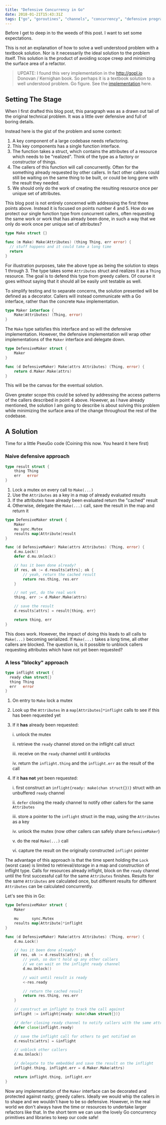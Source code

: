 ```yaml
---
title: "Defensive Concurrency in Go"
date: 2018-01-21T15:43:31Z
tags: ["go", "goroutines", "channels", "concurrency", "defensive programming"]
---
```


Before I get to deep in to the weeds of this post. I want to set some expectations.

This is not an explanation of how to solve a well understood problem with a textbook solution. Nor is it necessarily the ideal solution to the problem itself.
This solution is the product of avoiding scope creep and minimizing the surface area of a refactor.

> UPDATE: I found this very implementation in the http://gopl.io Donovan / Kernighan book. So perhaps it is a textbook solution to a well understood problem. Go figure. See the [implementation](https://github.com/adonovan/gopl.io/blob/master/ch9/memo4/memo.go) here.

## Setting The Stage

When I first drafted this blog post, this paragraph was as a drawn out tail of the original technical problem. It was a little over defensive and full of boring details. 

Instead here is the gist of the problem and some context:

1. A key component of a large codebase needs refactoring.
2. This key components has a single function interface.
3. The function takes a struct, which contains the attributes of a resource which needs to be "realized". Think of the type as a factory or constructor of things.
4. The callers of this function will call concurrently. Often for the something already requested by other callers. In fact other callers could still be waiting on the same thing to be built, or could be long gone with the result they needed.
5. We should only do the work of creating the resulting resource once per unique set of attributes.

This blog post is not entirely concerned with addressing the first three points above. Instead it is focused on points number 4 and 5.
How do we protect our single function type from concurrent callers, often requesting the same work or work that has already been done, in such a way that we only do work once per unique set of attributes?

```go
type Make struct {}

func (m Make) Make(Attributes) (thing Thing, err error) {
  // stuff happens and it could take a long time
  return
}
```

For illustration purposes, take the above type as being the solution to steps 1 through 3. The type takes some `Attributes` struct and realizes it as a `Thing` resource.
The goal is to defend this type from greedy callers. Of course it goes without saying that it should all be easily unit testable as well.

To simplify testing and to separate concerns, the solution presented will be defined as a decorator. Callers will instead communicate with a Go interface, rather than the concrete `Make` implementation.

```go
type Maker interface {
    Make(Attributes) (Thing, error)
}
```

The `Make` type satisfies this interface and so will the defensive implementation. However, the defensive implementation will wrap other implementations of the `Maker` interface and delegate down.

```go
type DefensiveMaker struct {
    Maker
}

func (d DefensiveMaker) Make(attrs Attributes) (Thing, error) {
    return d.Maker.Make(attrs)
}
```

This will be the canvas for the eventual solution.

Given greater scope this could be solved by addressing the access patterns of the callers described in point 4 above. However, as I have already mentioned, the solution I am going to describe is about solving this problem while minimizing the surface area of the change throughout the rest of the codebase.

## A Solution

Time for a little PseuGo code (Coining this now. You heard it here first)

### Naive defensive approach 

```go
type result struct {
    thing Thing
    err   error
}
```

1. Lock a mutex on every call to `Make(...)`
2. Use the `Attributes` as a key in a map of already evaluated results
3. If the attributes have already been evaluated return the "cached" result
4. Otherwise, delegate the `Make(...)` call, save the result in the map and return it

```go
type DefensiveMaker struct {
    Maker
    mu sync.Mutex
    results map[Attribute]result
}

func (d DefensiveMaker) Make(attrs Attributes) (Thing, error) {
    d.mu.Lock()
    defer d.mu.Unlock()

    // has it been done already?
    if res, ok := d.results[attrs]; ok {
        // yeah, return the cached result
        return res.thing, res.err
    }

    // not yet, do the real work
    thing, err := d.Maker.Make(attrs)

    // save the result
    d.results[attrs] = result{thing, err}

    return thing, err
}
```

This does work. However, the impact of doing this leads to all calls to `Make(...)` becoming serialized. If `Make(...)` takes a long time, all other callers are blocked. The question is, is it possible to unblock callers requesting attributes which have not yet been requested?

### A less "blocky" approach 

```go
type inflight struct {
  ready chan struct{}
  thing Thing
  err   error
}
```

1. On entry to `Make` lock a mutex
2. Look up the `Attributes` in a `map[Attributes]*inflight` calls to see if this has been requested yet
3. If it **has** already been requested:

    i. unlock the mutex

    ii. retrieve the `ready` channel stored on the inflight call struct

    iii. receive on the `ready` channel until it unblocks

    iv. return the `inflight.thing` and the `inflight.err` as the result of the call

4. If it **has not** yet been requested:

    i. first construct an `inflight{ready: make(chan struct{})}` struct with an unbuffered `ready` channel

    ii. `defer` closing the ready channel to notify other callers for the same `Attributes` 

    iii. store a pointer to the `inflight` struct in the map, using the `Attributes` as a key 

    iv. unlock the mutex (now other callers can safely share `DefensiveMaker`)

    v. do the real `Make(...)` call 

    vi. capture the result on the originally constructed `inflight` pointer 

The advantage of this approach is that the time spent holding the `Lock` (worst case) is limited to retrieval/storage in a map and construction of inflight type. Calls for resources already inflight, block on the `ready` channel until the first successful call for the same `Attributes` finishes. Results for the same `Attributes` are calculated once, but different results for different `Attributes` can be calculated concurrently.

Let's see this in Go:

```go
type DefensiveMaker struct {
    Maker

    mu      sync.Mutex
    results map[Attribute]*inflight
}

func (d DefensiveMaker) Make(attrs Attributes) (Thing, error) {
    d.mu.Lock()

    // has it been done already?
    if res, ok := d.results[attrs]; ok {
        // yeah, so don't hold up any other callers
        // we can wait on the inflight ready channel
        d.mu.Unlock()

        // wait until result is ready
        <-res.ready

        // return the cached result
        return res.thing, res.err
    }

    // construct an inflight to track the call against
    inflight := inflight{ready: make(chan struct{})}

    // defer closing ready channel to notify callers with the same attributes
    defer close(inflight.ready)

    // save the inflight call for others to get notified on
    d.results[attrs] = &inflight

    // unblock other callers
    d.mu.Unlock()

    // delegate to the embedded and save the result on the inflight 
    inflight.thing, inflight.err = d.Maker.Make(attrs)

    return inflight.thing, inflight.err 
}
```

Now any implementation of the `Maker` interface can be decorated and protected against nasty, greedy callers. Ideally we would whip the callers in to shape and we wouldn't have to be so defensive. However, in the real world we don't always have the time or resources to undertake larger refactors like that. In the short term we can use the lovely Go concurrency primitives and libraries to keep our code safe! 
